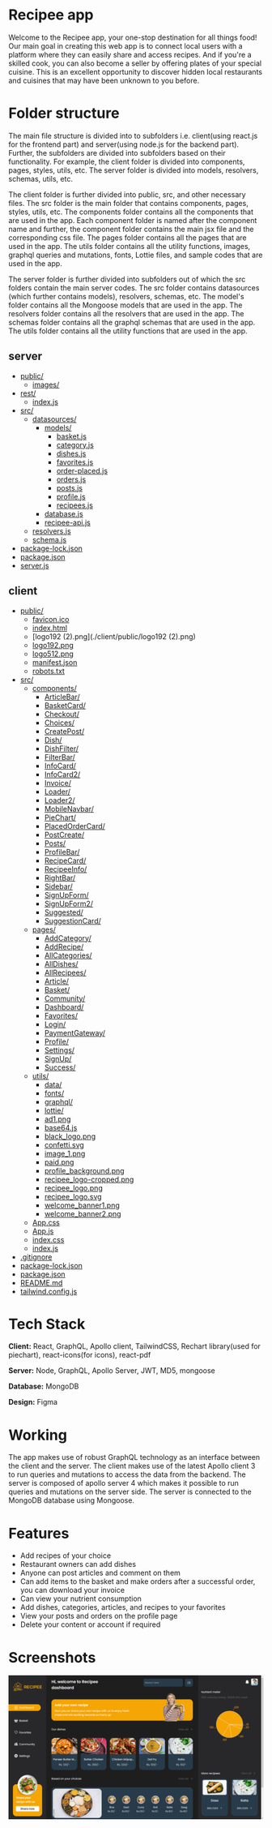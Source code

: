 
# Recipee app

Welcome to the Recipee app, your one-stop destination for all things food! Our main goal in creating this web app is to connect local users with a platform where they can easily share and access recipes. And if you're a skilled cook, you can also become a seller by offering plates of your special cuisine. This is an excellent opportunity to discover hidden local restaurants and cuisines that may have been unknown to you before.

# Folder structure

The main file structure is divided into to subfolders i.e. client(using react.js for the frontend part) and server(using node.js for the backend part). Further, the subfolders are divided into subfolders based on their functionality. For example, the client folder is divided into components, pages, styles, utils, etc. The server folder is divided into models, resolvers, schemas, utils, etc.

The client folder is further divided into public, src, and other necessary files. The src folder is the main folder that contains components, pages, styles, utils, etc. The components folder contains all the components that are used in the app. Each component folder is named after the component name and further, the component folder contains the main jsx file and the corresponding css file. The pages folder contains all the pages that are used in the app. The utils folder contains all the utility functions, images, graphql queries and mutations, fonts, Lottie files, and sample codes that are used in the app.

The server folder is further divided into subfolders out of which the src folders contain the main server codes. The src folder contains datasources (which further contains models), resolvers, schemas, etc. The model's folder contains all the Mongoose models that are used in the app. The resolvers folder contains all the resolvers that are used in the app. The schemas folder contains all the graphql schemas that are used in the app. The utils folder contains all the utility functions that are used in the app.


## server

* [public/](./server/public)
  * [images/](./server/public/images)
* [rest/](./server/rest)
  * [index.js](./server/rest/index.js)
* [src/](./server/src)
  * [datasources/](./server/src/datasources)
    * [models/](./server/src/datasources/models)
      * [basket.js](./server/src/datasources/models/basket.js)
      * [category.js](./server/src/datasources/models/category.js)
      * [dishes.js](./server/src/datasources/models/dishes.js)
      * [favorites.js](./server/src/datasources/models/favorites.js)
      * [order-placed.js](./server/src/datasources/models/order-placed.js)
      * [orders.js](./server/src/datasources/models/orders.js)
      * [posts.js](./server/src/datasources/models/posts.js)
      * [profile.js](./server/src/datasources/models/profile.js)
      * [recipees.js](./server/src/datasources/models/recipees.js)
    * [database.js](./server/src/datasources/database.js)
    * [recipee-api.js](./server/src/datasources/recipee-api.js)
  * [resolvers.js](./server/src/resolvers.js)
  * [schema.js](./server/src/schema.js)
* [package-lock.json](./server/package-lock.json)
* [package.json](./server/package.json)
* [server.js](./server/server.js)

## client

* [public/](./client/public)
  * [favicon.ico](./client/public/favicon.ico)
  * [index.html](./client/public/index.html)
  * [logo192 (2).png](./client/public/logo192 (2).png)
  * [logo192.png](./client/public/logo192.png)
  * [logo512.png](./client/public/logo512.png)
  * [manifest.json](./client/public/manifest.json)
  * [robots.txt](./client/public/robots.txt)
* [src/](./client/src)
  * [components/](./client/src/components)
    * [ArticleBar/](./client/src/components/ArticleBar)
    * [BasketCard/](./client/src/components/BasketCard)
    * [Checkout/](./client/src/components/Checkout)
    * [Choices/](./client/src/components/Choices)
    * [CreatePost/](./client/src/components/CreatePost)
    * [Dish/](./client/src/components/Dish)
    * [DishFilter/](./client/src/components/DishFilter)
    * [FilterBar/](./client/src/components/FilterBar)
    * [InfoCard/](./client/src/components/InfoCard)
    * [InfoCard2/](./client/src/components/InfoCard2)
    * [Invoice/](./client/src/components/Invoice)
    * [Loader/](./client/src/components/Loader)
    * [Loader2/](./client/src/components/Loader2)
    * [MobileNavbar/](./client/src/components/MobileNavbar)
    * [PieChart/](./client/src/components/PieChart)
    * [PlacedOrderCard/](./client/src/components/PlacedOrderCard)
    * [PostCreate/](./client/src/components/PostCreate)
    * [Posts/](./client/src/components/Posts)
    * [ProfileBar/](./client/src/components/ProfileBar)
    * [RecipeCard/](./client/src/components/RecipeCard)
    * [RecipeeInfo/](./client/src/components/RecipeeInfo)
    * [RightBar/](./client/src/components/RightBar)
    * [Sidebar/](./client/src/components/Sidebar)
    * [SignUpForm/](./client/src/components/SignUpForm)
    * [SignUpForm2/](./client/src/components/SignUpForm2)
    * [Suggested/](./client/src/components/Suggested)
    * [SuggestionCard/](./client/src/components/SuggestionCard)
  * [pages/](./client/src/pages)
    * [AddCategory/](./client/src/pages/AddCategory)
    * [AddRecipe/](./client/src/pages/AddRecipe)
    * [AllCategories/](./client/src/pages/AllCategories)
    * [AllDishes/](./client/src/pages/AllDishes)
    * [AllRecipees/](./client/src/pages/AllRecipees)
    * [Article/](./client/src/pages/Article)
    * [Basket/](./client/src/pages/Basket)
    * [Community/](./client/src/pages/Community)
    * [Dashboard/](./client/src/pages/Dashboard)
    * [Favorites/](./client/src/pages/Favorites)
    * [Login/](./client/src/pages/Login)
    * [PaymentGateway/](./client/src/pages/PaymentGateway)
    * [Profile/](./client/src/pages/Profile)
    * [Settings/](./client/src/pages/Settings)
    * [SignUp/](./client/src/pages/SignUp)
    * [Success/](./client/src/pages/Success)
  * [utils/](./client/src/utils)
    * [data/](./client/src/utils/data)
    * [fonts/](./client/src/utils/fonts)
    * [graphql/](./client/src/utils/graphql)
    * [lottie/](./client/src/utils/lottie)
    * [ad1.png](./client/src/utils/ad1.png)
    * [base64.js](./client/src/utils/base64.js)
    * [black_logo.png](./client/src/utils/black_logo.png)
    * [confetti.svg](./client/src/utils/confetti.svg)
    * [image_1.png](./client/src/utils/image_1.png)
    * [paid.png](./client/src/utils/paid.png)
    * [profile_background.png](./client/src/utils/profile_background.png)
    * [recipee_logo-cropped.png](./client/src/utils/recipee_logo-cropped.png)
    * [recipee_logo.png](./client/src/utils/recipee_logo.png)
    * [recipee_logo.svg](./client/src/utils/recipee_logo.svg)
    * [welcome_banner1.png](./client/src/utils/welcome_banner1.png)
    * [welcome_banner2.png](./client/src/utils/welcome_banner2.png)
  * [App.css](./client/src/App.css)
  * [App.js](./client/src/App.js)
  * [index.css](./client/src/index.css)
  * [index.js](./client/src/index.js)
* [.gitignore](./client/.gitignore)
* [package-lock.json](./client/package-lock.json)
* [package.json](./client/package.json)
* [README.md](./client/README.md)
* [tailwind.config.js](./client/tailwind.config.js)


# Tech Stack

**Client:** React, GraphQL, Apollo client, TailwindCSS, Rechart library(used for piechart), react-icons(for icons), react-pdf

**Server:** Node, GraphQL, Apollo Server, JWT, MD5, mongoose

**Database:** MongoDB

**Design:** Figma

# Working

The app makes use of robust GraphQL technology as an interface between the client and the server. The client makes use of the latest Apollo client 3 to run queries and mutations to access the data from the backend. The server is composed of apollo server 4 which makes it possible to run queries and mutations on the server side. The server is connected to the MongoDB database using Mongoose.

# Features

- Add recipes of your choice
- Restaurant owners can add dishes
- Anyone can post articles and comment on them
- Can add items to the basket and make orders after a successful order, you can download your invoice
- Can view your nutrient consumption
- Add dishes, categories, articles, and recipes to your favorites
- View your posts and orders on the profile page
- Delete your content or account if required

# Screenshots

![Main screen](image.png)